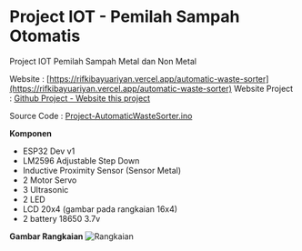 # Project IOT - Pemilah Sampah Otomatis
Project IOT Pemilah Sampah Metal dan Non Metal

Website : [https://rifkibayuariyan.vercel.app/automatic-waste-sorter](https://rifkibayuariyan.vercel.app/automatic-waste-sorter)
Website Project : [Github Project - Website this project](https://github.com/rifkibayuariy/personal-dashboard/tree/main/app/automatic-waste-sorter)

Source Code : [Project-AutomaticWasteSorter.ino](https://github.com/rifkibayuariy/ProjectIOT-PemilahSampahOtomatis/blob/main/Project-AutomaticWasteSorter.ino)

**Komponen**
- ESP32 Dev v1
- LM2596 Adjustable Step Down
- Inductive Proximity Sensor (Sensor Metal)
- 2 Motor Servo
- 3 Ultrasonic
- 2 LED
- LCD 20x4 (gambar pada rangkaian 16x4)
- 2 battery 18650 3.7v

**Gambar Rangkaian**
![Rangkaian](https://github.com/user-attachments/assets/7f418b50-32a7-4f90-9d4a-503a2feabc28)
